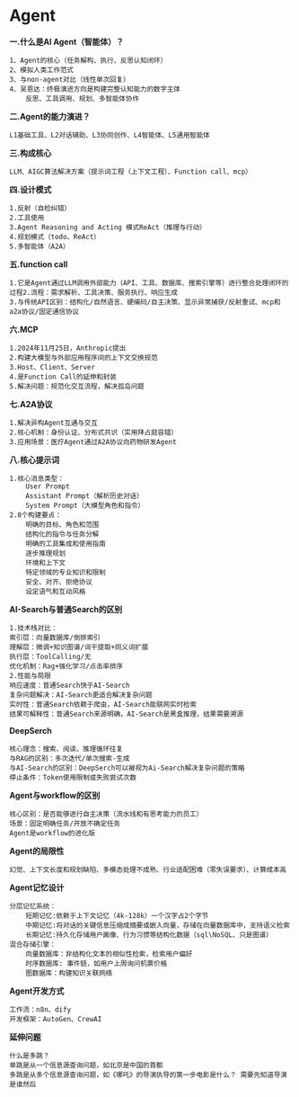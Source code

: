 # Agent
**一.什么是AI Agent（智能体）？**
```
1、Agent的核心（任务解构、执行、反思认知闭环）
2、模拟人类工作范式
3、与non-agent对比（线性单次回复）
4、吴恩达：终极演进方向是构建完整认知能力的数字主体
    反思、工具调用、规划、多智能体协作
```
**二.Agent的能力演进？** 
```
L1基础工具、L2对话辅助、L3协同创作、L4智能体、L5通用智能体
```
**三.构成核心**
```
LLM、AIGC算法解决方案（提示词工程（上下文工程）、Function call、mcp）
```
**四.设计模式**
```
1.反射（自检纠错）
2.工具使用
3.Agent Reasoning and Acting 模式ReAct（推理与行动）
4.规划模式（todo、ReAct）
5.多智能体（A2A）
```
**五.function call**
```
1.它是Agent通过LLM调用外部能力（API、工具、数据库、搜索引擎等）进行整合处理闭环的过程2.流程：需求解析、工具决策、服务执行、响应生成
3.与传统API区别：结构化/自然语言、硬编码/自主决策、显示异常捕获/反射重试、mcp和a2a协议/固定通信协议
```
**六.MCP**
```
1.2024年11月25日，Anthropic提出
2.构建大模型与外部应用程序间的上下文交换规范
3.Host、Client、Server
4.是Function Call的延伸和封装
5.解决问题：规范化交互流程，解决孤岛问题
```
**七.A2A协议**
```
1.解决异构Agent互通与交互
2.核心机制：身份认证、分布式共识（实用拜占庭容错）
3.应用场景：医疗Agent通过A2A协议向药物研发Agent
```
**八.核心提示词**
```
1.核心消息类型：
    User Prompt
    Assistant Prompt（解析历史对话）
    System Prompt（大模型角色和指令）
2.8个构建要点：
    明确的目标、角色和范围
    结构化的指令与任务分解
    明确的工具集成和使用指南
    逐步推理规划
    环境和上下文
    特定领域的专业知识和限制
    安全、对齐、拒绝协议
    设定语气和互动风格
```
**AI-Search与普通Search的区别**
```
1.技术栈对比：
索引层：向量数据库/倒排索引
理解层：微调+知识图谱/词干提取+同义词扩展
执行层：ToolCalling/无
优化机制：Rag+强化学习/点击率排序
2.性能与局限
响应速度：普通Search快于AI-Search
复杂问题解决：AI-Search更适合解决复杂问题
实时性：普通Search依赖于爬虫，AI-Search能联网实时检索
结果可解释性：普通Search来源明确，AI-Search是黑盒推理，结果需要溯源
```
**DeepSerch**
```
核心理念：搜索、阅读、推理循环往复
与RAG的区别：多次迭代/单次搜索-生成
与AI-Search的区别：DeepSerch可以被视为Ai-Search解决复杂问题的策略
停止条件：Token使用限制或失败尝试次数
```
**Agent与workflow的区别**
```
核心区别：是否能够进行自主决策（流水线和有思考能力的员工）
场景：固定明确任务/开放不确定任务
Agent是workflow的进化版
```
**Agent的局限性**
```
幻觉、上下文长度和规划缺陷、多模态处理不成熟、行业适配困难（零失误要求）、计算成本高
```
**Agent记忆设计**
```
分层记忆系统：
    短期记忆:依赖于上下文记忆（4k-128k）一个汉字占2个字节
    中期记忆:将对话的关键信息压缩成摘要或嵌入向量，存储在向量数据库中，支持语义检索
    长期记忆:持久化存储用户画像、行为习惯等结构化数据（sql\NoSQL、只是图谱）
混合存储引擎：
    向量数据库：非结构化文本的相似性检索，检索用户偏好
    时序数据库: 事件链，如用户上周询问机票价格
    图数据库：构建知识关联网络
```
**Agent开发方式**
```
工作流：n8n、dify
开发框架：AutoGen、CrewAI
``` 
**延伸问题**
```
什么是多跳？
单跳是从一个信息源查询问题，如北京是中国的首都
多跳是从多个信息源查询问题，如《哪吒》的导演执导的第一步电影是什么？ 需要先知道导演是谁然后
``` 
